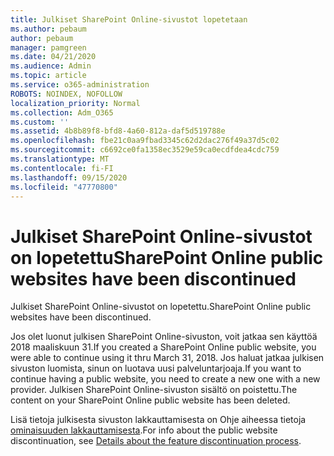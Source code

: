```yaml
---
title: Julkiset SharePoint Online-sivustot lopetetaan
ms.author: pebaum
author: pebaum
manager: pamgreen
ms.date: 04/21/2020
ms.audience: Admin
ms.topic: article
ms.service: o365-administration
ROBOTS: NOINDEX, NOFOLLOW
localization_priority: Normal
ms.collection: Adm_O365
ms.custom: ''
ms.assetid: 4b8b89f8-bfd8-4a60-812a-daf5d519788e
ms.openlocfilehash: fbe21c0aa9fbad3345c62d2dac276f49a37d5c02
ms.sourcegitcommit: c6692ce0fa1358ec3529e59ca0ecdfdea4cdc759
ms.translationtype: MT
ms.contentlocale: fi-FI
ms.lasthandoff: 09/15/2020
ms.locfileid: "47770800"
---
```

# <a name="sharepoint-online-public-websites-have-been-discontinued"></a><span data-ttu-id="16ede-102">Julkiset SharePoint Online-sivustot on lopetettu</span><span class="sxs-lookup"><span data-stu-id="16ede-102">SharePoint Online public websites have been discontinued</span></span>

<span data-ttu-id="16ede-103">Julkiset SharePoint Online-sivustot on lopetettu.</span><span class="sxs-lookup"><span data-stu-id="16ede-103">SharePoint Online public websites have been discontinued.</span></span>

<span data-ttu-id="16ede-104">Jos olet luonut julkisen SharePoint Online-sivuston, voit jatkaa sen käyttöä 2018 maaliskuun 31.</span><span class="sxs-lookup"><span data-stu-id="16ede-104">If you created a SharePoint Online public website, you were able to continue using it thru March 31, 2018.</span></span> <span data-ttu-id="16ede-105">Jos haluat jatkaa julkisen sivuston luomista, sinun on luotava uusi palveluntarjoaja.</span><span class="sxs-lookup"><span data-stu-id="16ede-105">If you want to continue having a public website, you need to create a new one with a new provider.</span></span> <span data-ttu-id="16ede-106">Julkisen SharePoint Online-sivuston sisältö on poistettu.</span><span class="sxs-lookup"><span data-stu-id="16ede-106">The content on your SharePoint Online public website has been deleted.</span></span>

<span data-ttu-id="16ede-107">Lisä tietoja julkisesta sivuston lakkauttamisesta on Ohje aiheessa tietoja [ominaisuuden lakkauttamisesta](https://go.microsoft.com/fwlink/?linkid=866980).</span><span class="sxs-lookup"><span data-stu-id="16ede-107">For info about the public website discontinuation, see [Details about the feature discontinuation process](https://go.microsoft.com/fwlink/?linkid=866980).</span></span>

